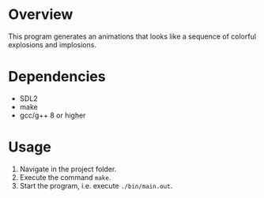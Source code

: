 # Overview
This program generates an animations that looks like a sequence of colorful explosions and implosions.

# Dependencies
- SDL2
- make
- gcc/g++ 8 or higher

# Usage
1. Navigate in the project folder.
2. Execute the command `make`.
3. Start the program, i.e. execute `./bin/main.out`.
